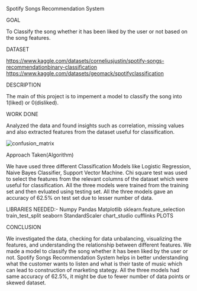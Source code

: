 Spotify Songs Recommendation System

GOAL

To Classify the song whether it has been liked by the user or not based on the song features.

DATASET

https://www.kaggle.com/datasets/corneliusjustin/spotify-songs-recommendationbinary-classification
https://www.kaggle.com/datasets/geomack/spotifyclassification

DESCRIPTION

The main of this project is to impement a model to classify the song into 1(liked) or 0(disliked).

WORK DONE

Analyzed the data and found insights such as correlation, missing values and also extracted features from the dataset useful for classification.

![confusion_matrix](https://user-images.githubusercontent.com/62555290/196527230-348bb88f-b0b8-4797-a61d-f375f16cebf6.jpeg)

Approach Taken(Algorithm)

We have used three different Classification Models like Logistic Regression, Naive Bayes Classifier, Support Vector Machine. Chi square test was used to select the features from the relevant columns of the dataset which were useful for classification. All the three models were trained from the training set and then evluated using testing set. All the three models gave an accuracy of 62.5% on test set  due to lesser number of data.
 
LIBRARIES NEEDED:-
Numpy Pandas Matplotlib  sklearn.feature_selection train_test_split seaborn StandardScaler chart_studio cufflinks PLOTS

CONCLUSION

We investigated the data, checking for data unbalancing, visualizing the features, and understanding the relationship between different features. We made a model to classify the song whether it has been liked by the user or not. Spotify Songs Recommendation System helps in better understanding what the customer wants to listen and what is their taste of music which can lead to construction of  marketing stategy. All the three models had same accuracy of 62.5%, it might be due to fewer number of data points or skewed dataset.
